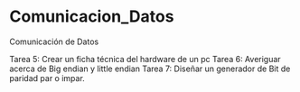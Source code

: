 Comunicacion_Datos
==================

Comunicación de Datos

Tarea 5: Crear un ficha técnica del hardware de un pc
Tarea 6: Averiguar acerca de Big endian y little endian
Tarea 7: Diseñar un generador de Bit de paridad par o impar.
